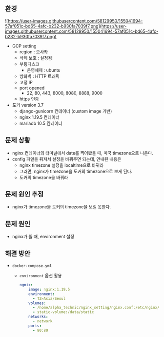 ## 환경

![https://user-images.githubusercontent.com/58129950/155041694-57af051c-bd65-4afc-b232-b930fa7039f7.png](https://user-images.githubusercontent.com/58129950/155041694-57af051c-bd65-4afc-b232-b930fa7039f7.png)

- GCP setting
  - region : 오사카
  - 삭제 보호 : 설정됨
  - 부팅디스크
    - 운영체제 : ubuntu
  - 방화벽 : HTTP 트래픽
  - 고정 IP
  - port opened
    - 22, 80, 443, 8000, 8080, 8888, 9000
  - https 인증
- 도커 version 3.7
  - django-gunicorn 컨테이너 (custom image 기반)
  - nginx 1.19.5 컨테이너
  - mariadb 10.5 컨테이너



## 문제 상황 

- nginx 컨테이너의 터미널에서 date를 찍어봤을 때, 미국 timezone으로 나온다.
- config 파일을 뒤져서 설정을 바꿔주면 되는데, 안내된 내용은 
  - nginx timezone 설정을 localtime으로 바꿔라
  - 그러면, nginx가 timezone을 도커의 timezone으로 보게 된다.
  - 도커의 timezone을 바꿔라



## 문제 원인 추정 

- nginx가 timezone을 도커의 timezone을 보질 못한다.



## 문제 원인 

- nginx가 뜰 때, environment 설정



## 해결 방안 

- `docker-compose.yml` 

  - `environment` 옵션 활용

    ```yaml
    ngnix:
        image: nginx:1.19.5
        environment:
          - TZ=Asia/Seoul
        volumes:
          - /home/alpha_technic/nginx_setting/nginx.conf:/etc/nginx/nginx.conf
          - static-volume:/data/static
        networks:
          - network
        ports:
          - 80:80
    ```